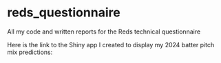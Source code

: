 # reds_questionnaire
All my code and written reports for the Reds technical questionnaire

Here is the link to the Shiny app I created to display my 2024 batter pitch mix predictions:


